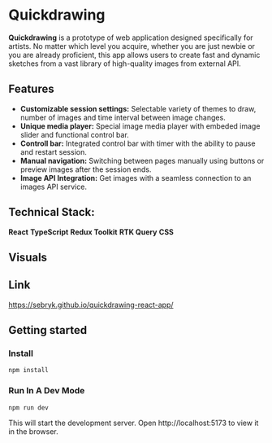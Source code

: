 # Quickdrawing

**Quickdrawing** is a prototype of web application designed specifically for artists. No matter which level you acquire, whether you are just newbie or you are already proficient, this app allows users to create fast and dynamic sketches from a vast library of high-quality images from external API.

## Features

- **Customizable session settings:** Selectable variety of themes to draw, number of images and time interval between image changes.
- **Unique media player:** Special image media player with embeded image slider and functional control bar.
- **Controll bar:** Integrated control bar with timer with the ability to pause and restart session.
- **Manual navigation:** Switching between pages manually using buttons or preview images after the session ends.
- **Image API Integration:** Get images with a seamless connection to an images API service.

## Technical Stack:

**React**
**TypeScript**
**Redux Toolkit**
**RTK Query**
**CSS**

## Visuals

## Link

https://sebryk.github.io/quickdrawing-react-app/

## Getting started

### Install

```
npm install
```

### Run In A Dev Mode

```
npm run dev
```

This will start the development server. Open http://localhost:5173 to view it in the browser.
